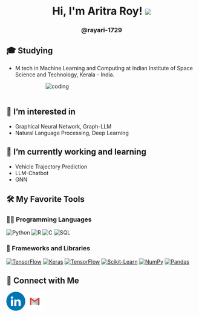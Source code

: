 <h1 align="center">
Hi, I'm Aritra Roy!
  <img src="https://media.giphy.com/media/hvRJCLFzcasrR4ia7z/giphy.gif" width="30"></h1> 
<h3 align="center">@rayari-1729</h3> 


## 🎓 Studying
  - M.tech in Machine Learning and Computing  at Indian Institute of Space Science and Technology, Kerala - India.
  
 <img align="right" alt="coding" width="400" src="https://camo.githubusercontent.com/c1dcb74cc1c1835b1d716f5051499a2814c683c806b15f04b0eba492863703e9/68747470733a2f2f63646e2e6472696262626c652e636f6d2f75736572732f3733303730332f73637265656e73686f74732f363538313234332f6176656e746f2e676966">
 <br />
<br />  

## 👀 I’m interested in
  - Graphical Neural Network, Graph-LLM 
  - Natural Language Processing, Deep Learning 

 
## 🌱 I’m currently working and learning 
  - Vehicle Trajectory Prediction 
  - LLM-Chatbot
  - GNN

   

## 🛠️ My Favorite Tools

### 👨‍💻 Programming Languages

<p>
<img alt="Python" src="https://img.shields.io/badge/Python%20-%2314354C.svg?logo=python&logoColor=white">
<img alt="R" src="https://img.shields.io/badge/R%20-%2300599C.svg?logo=R&logoColor=white">
<img alt="C" src="https://img.shields.io/badge/C%20-%232370ED.svg?logo=c&logoColor=white">
<img alt="SQL" src="https://img.shields.io/badge/SQL%20-%23025E8C.svg?logo=amazon-dynamodb&logoColor=white">

### 🧰 Frameworks and Libraries

<p>
    <a href="#"><img alt="TensorFlow" src="https://img.shields.io/badge/PyTorch%20-%23DC143C.svg?logo=PyTorch&logoColor=white"></a>
    <a href="#"><img alt="Keras" src="https://img.shields.io/badge/Keras%20-%23D00000.svg?logo=Keras&logoColor=white"></a>
    <a href="#"><img alt="TensorFlow" src="https://img.shields.io/badge/TensorFlow%20-%23FF6F00.svg?logo=TensorFlow&logoColor=white"></a>
    <a href="#"><img alt="Scikit-Learn" src="https://img.shields.io/badge/scikitlearn%20-%23C2DFFF.svg?logo=scikit-learn&logoColor=blue"></a>
    <a href="#"><img alt="NumPy" src="https://img.shields.io/badge/Numpy%20-%23013243.svg?logo=numpy&logoColor=white"></a>
    <a href="#"><img alt="Pandas" src="https://img.shields.io/badge/Pandas%20-%23150458.svg?logo=pandas&logoColor=white"></a>
</p>

## 🤝 Connect with Me

<a href="https://www.linkedin.com"><img align="left" src="https://raw.githubusercontent.com/RishiDarkDevil/RishiDarkDevil/main/SVG/Color/LinkedIN.svg" alt="Rishi Dey Chowdhury | LinkedIn" width="50px"/></a>
<a href="mailto: rayari1729@gmail.com"><img align="left" src="https://raw.githubusercontent.com/RishiDarkDevil/RishiDarkDevil/main/SVG/Color/Gmail.svg" alt="Aritra Roy | Gmail" width="50px"/></a>


